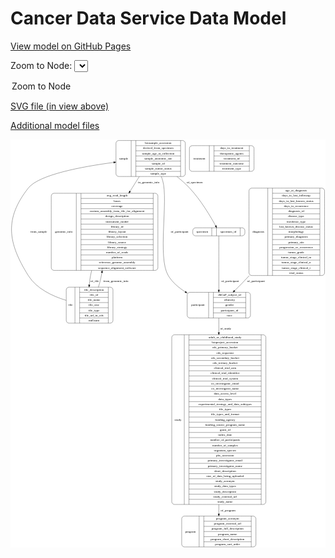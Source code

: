 <link rel='stylesheet' href="assets/style.css">
<link rel='stylesheet' href="https://unpkg.com/leaflet@1.5.1/dist/leaflet.css" integrity="sha512-xwE/Az9zrjBIphAcBb3F6JVqxf46+CDLwfLMHloNu6KEQCAWi6HcDUbeOfBIptF7tcCzusKFjFw2yuvEpDL9wQ==" crossorigin="">
<script type="text/javascript" src="https://code.jquery.com/jquery-3.2.1.min.js"></script>
<script type="text/javascript"  src="https://unpkg.com/leaflet@1.5.1/dist/leaflet.js"></script>
<script type="text/javascript" src="assets/actions.js"></script>

Cancer Data Service Data Model
==============================

[View model on GitHub Pages](https://cbiit.github.io/cds-model)



Zoom to Node: <select id="node_select">
  <option value="">Zoom to Node</option>
</select>
<div id="model"></div>

<p>
<a href="./model-desc/cds-model.svg">SVG file (in view above)</a>
<p>
<a href="./model-desc">Additional model files</a>
<div id='graph' style='display:off;'>
<svg width="1409pt" height="1827pt"
 viewBox="0.00 0.00 1408.64 1827.00" xmlns="http://www.w3.org/2000/svg" xmlns:xlink="http://www.w3.org/1999/xlink">
<g id="graph0" class="graph" transform="scale(1 1) rotate(0) translate(4 1823)">
<title>Perl</title>
<polygon fill="#ffffff" stroke="transparent" points="-4,4 -4,-1823 1404.6447,-1823 1404.6447,4 -4,4"/>
<!-- sample -->
<g id="node1" class="node">
<title>sample</title>
<path fill="none" stroke="#000000" d="M479.6447,-1657.5C479.6447,-1657.5 765.6447,-1657.5 765.6447,-1657.5 771.6447,-1657.5 777.6447,-1663.5 777.6447,-1669.5 777.6447,-1669.5 777.6447,-1806.5 777.6447,-1806.5 777.6447,-1812.5 771.6447,-1818.5 765.6447,-1818.5 765.6447,-1818.5 479.6447,-1818.5 479.6447,-1818.5 473.6447,-1818.5 467.6447,-1812.5 467.6447,-1806.5 467.6447,-1806.5 467.6447,-1669.5 467.6447,-1669.5 467.6447,-1663.5 473.6447,-1657.5 479.6447,-1657.5"/>
<text text-anchor="middle" x="501.6447" y="-1734.3" font-family="Times,serif" font-size="14.00" fill="#000000">sample</text>
<polyline fill="none" stroke="#000000" points="535.6447,-1657.5 535.6447,-1818.5 "/>
<text text-anchor="middle" x="546.1447" y="-1734.3" font-family="Times,serif" font-size="14.00" fill="#000000"> </text>
<polyline fill="none" stroke="#000000" points="556.6447,-1657.5 556.6447,-1818.5 "/>
<text text-anchor="middle" x="656.6447" y="-1803.3" font-family="Times,serif" font-size="14.00" fill="#000000">biosample_accession</text>
<polyline fill="none" stroke="#000000" points="556.6447,-1795.5 756.6447,-1795.5 "/>
<text text-anchor="middle" x="656.6447" y="-1780.3" font-family="Times,serif" font-size="14.00" fill="#000000">derived_from_specimen</text>
<polyline fill="none" stroke="#000000" points="556.6447,-1772.5 756.6447,-1772.5 "/>
<text text-anchor="middle" x="656.6447" y="-1757.3" font-family="Times,serif" font-size="14.00" fill="#000000">sample_age_at_collection</text>
<polyline fill="none" stroke="#000000" points="556.6447,-1749.5 756.6447,-1749.5 "/>
<text text-anchor="middle" x="656.6447" y="-1734.3" font-family="Times,serif" font-size="14.00" fill="#000000">sample_anatomic_site</text>
<polyline fill="none" stroke="#000000" points="556.6447,-1726.5 756.6447,-1726.5 "/>
<text text-anchor="middle" x="656.6447" y="-1711.3" font-family="Times,serif" font-size="14.00" fill="#000000">sample_id</text>
<polyline fill="none" stroke="#000000" points="556.6447,-1703.5 756.6447,-1703.5 "/>
<text text-anchor="middle" x="656.6447" y="-1688.3" font-family="Times,serif" font-size="14.00" fill="#000000">sample_tumor_status</text>
<polyline fill="none" stroke="#000000" points="556.6447,-1680.5 756.6447,-1680.5 "/>
<text text-anchor="middle" x="656.6447" y="-1665.3" font-family="Times,serif" font-size="14.00" fill="#000000">sample_type</text>
<polyline fill="none" stroke="#000000" points="756.6447,-1657.5 756.6447,-1818.5 "/>
<text text-anchor="middle" x="767.1447" y="-1734.3" font-family="Times,serif" font-size="14.00" fill="#000000"> </text>
</g>
<!-- participant -->
<g id="node2" class="node">
<title>participant</title>
<path fill="none" stroke="#000000" d="M798.1447,-1024.5C798.1447,-1024.5 1057.1447,-1024.5 1057.1447,-1024.5 1063.1447,-1024.5 1069.1447,-1030.5 1069.1447,-1036.5 1069.1447,-1036.5 1069.1447,-1127.5 1069.1447,-1127.5 1069.1447,-1133.5 1063.1447,-1139.5 1057.1447,-1139.5 1057.1447,-1139.5 798.1447,-1139.5 798.1447,-1139.5 792.1447,-1139.5 786.1447,-1133.5 786.1447,-1127.5 786.1447,-1127.5 786.1447,-1036.5 786.1447,-1036.5 786.1447,-1030.5 792.1447,-1024.5 798.1447,-1024.5"/>
<text text-anchor="middle" x="834.1447" y="-1078.3" font-family="Times,serif" font-size="14.00" fill="#000000">participant</text>
<polyline fill="none" stroke="#000000" points="882.1447,-1024.5 882.1447,-1139.5 "/>
<text text-anchor="middle" x="892.6447" y="-1078.3" font-family="Times,serif" font-size="14.00" fill="#000000"> </text>
<polyline fill="none" stroke="#000000" points="903.1447,-1024.5 903.1447,-1139.5 "/>
<text text-anchor="middle" x="975.6447" y="-1124.3" font-family="Times,serif" font-size="14.00" fill="#000000">dbGaP_subject_id</text>
<polyline fill="none" stroke="#000000" points="903.1447,-1116.5 1048.1447,-1116.5 "/>
<text text-anchor="middle" x="975.6447" y="-1101.3" font-family="Times,serif" font-size="14.00" fill="#000000">ethnicity</text>
<polyline fill="none" stroke="#000000" points="903.1447,-1093.5 1048.1447,-1093.5 "/>
<text text-anchor="middle" x="975.6447" y="-1078.3" font-family="Times,serif" font-size="14.00" fill="#000000">gender</text>
<polyline fill="none" stroke="#000000" points="903.1447,-1070.5 1048.1447,-1070.5 "/>
<text text-anchor="middle" x="975.6447" y="-1055.3" font-family="Times,serif" font-size="14.00" fill="#000000">participant_id</text>
<polyline fill="none" stroke="#000000" points="903.1447,-1047.5 1048.1447,-1047.5 "/>
<text text-anchor="middle" x="975.6447" y="-1032.3" font-family="Times,serif" font-size="14.00" fill="#000000">race</text>
<polyline fill="none" stroke="#000000" points="1048.1447,-1024.5 1048.1447,-1139.5 "/>
<text text-anchor="middle" x="1058.6447" y="-1078.3" font-family="Times,serif" font-size="14.00" fill="#000000"> </text>
</g>
<!-- sample&#45;&gt;participant -->
<g id="edge3" class="edge">
<title>sample&#45;&gt;participant</title>
<path fill="none" stroke="#000000" d="M670.2472,-1657.3684C672.7142,-1651.276 674.8921,-1645.1167 676.6447,-1639 702.7038,-1548.052 652.1571,-1294.6324 701.6447,-1214 719.8702,-1184.3044 747.4542,-1160.5554 777.1552,-1141.8548"/>
<polygon fill="#000000" stroke="#000000" points="779.2862,-1144.655 786.0057,-1136.4636 775.6446,-1138.6768 779.2862,-1144.655"/>
<text text-anchor="middle" x="752.1447" y="-1406.3" font-family="Times,serif" font-size="14.00" fill="#000000">of_participant</text>
</g>
<!-- genomic_info -->
<g id="node7" class="node">
<title>genomic_info</title>
<path fill="none" stroke="#000000" d="M190.1447,-1237.5C190.1447,-1237.5 643.1447,-1237.5 643.1447,-1237.5 649.1447,-1237.5 655.1447,-1243.5 655.1447,-1249.5 655.1447,-1249.5 655.1447,-1570.5 655.1447,-1570.5 655.1447,-1576.5 649.1447,-1582.5 643.1447,-1582.5 643.1447,-1582.5 190.1447,-1582.5 190.1447,-1582.5 184.1447,-1582.5 178.1447,-1576.5 178.1447,-1570.5 178.1447,-1570.5 178.1447,-1249.5 178.1447,-1249.5 178.1447,-1243.5 184.1447,-1237.5 190.1447,-1237.5"/>
<text text-anchor="middle" x="234.1447" y="-1406.3" font-family="Times,serif" font-size="14.00" fill="#000000">genomic_info</text>
<polyline fill="none" stroke="#000000" points="290.1447,-1237.5 290.1447,-1582.5 "/>
<text text-anchor="middle" x="300.6447" y="-1406.3" font-family="Times,serif" font-size="14.00" fill="#000000"> </text>
<polyline fill="none" stroke="#000000" points="311.1447,-1237.5 311.1447,-1582.5 "/>
<text text-anchor="middle" x="472.6447" y="-1567.3" font-family="Times,serif" font-size="14.00" fill="#000000">avg_read_length</text>
<polyline fill="none" stroke="#000000" points="311.1447,-1559.5 634.1447,-1559.5 "/>
<text text-anchor="middle" x="472.6447" y="-1544.3" font-family="Times,serif" font-size="14.00" fill="#000000">bases</text>
<polyline fill="none" stroke="#000000" points="311.1447,-1536.5 634.1447,-1536.5 "/>
<text text-anchor="middle" x="472.6447" y="-1521.3" font-family="Times,serif" font-size="14.00" fill="#000000">coverage</text>
<polyline fill="none" stroke="#000000" points="311.1447,-1513.5 634.1447,-1513.5 "/>
<text text-anchor="middle" x="472.6447" y="-1498.3" font-family="Times,serif" font-size="14.00" fill="#000000">custom_assembly_fasta_file_for_alignment</text>
<polyline fill="none" stroke="#000000" points="311.1447,-1490.5 634.1447,-1490.5 "/>
<text text-anchor="middle" x="472.6447" y="-1475.3" font-family="Times,serif" font-size="14.00" fill="#000000">design_description</text>
<polyline fill="none" stroke="#000000" points="311.1447,-1467.5 634.1447,-1467.5 "/>
<text text-anchor="middle" x="472.6447" y="-1452.3" font-family="Times,serif" font-size="14.00" fill="#000000">instrument_model</text>
<polyline fill="none" stroke="#000000" points="311.1447,-1444.5 634.1447,-1444.5 "/>
<text text-anchor="middle" x="472.6447" y="-1429.3" font-family="Times,serif" font-size="14.00" fill="#000000">library_id</text>
<polyline fill="none" stroke="#000000" points="311.1447,-1421.5 634.1447,-1421.5 "/>
<text text-anchor="middle" x="472.6447" y="-1406.3" font-family="Times,serif" font-size="14.00" fill="#000000">library_layout</text>
<polyline fill="none" stroke="#000000" points="311.1447,-1398.5 634.1447,-1398.5 "/>
<text text-anchor="middle" x="472.6447" y="-1383.3" font-family="Times,serif" font-size="14.00" fill="#000000">library_selection</text>
<polyline fill="none" stroke="#000000" points="311.1447,-1375.5 634.1447,-1375.5 "/>
<text text-anchor="middle" x="472.6447" y="-1360.3" font-family="Times,serif" font-size="14.00" fill="#000000">library_source</text>
<polyline fill="none" stroke="#000000" points="311.1447,-1352.5 634.1447,-1352.5 "/>
<text text-anchor="middle" x="472.6447" y="-1337.3" font-family="Times,serif" font-size="14.00" fill="#000000">library_strategy</text>
<polyline fill="none" stroke="#000000" points="311.1447,-1329.5 634.1447,-1329.5 "/>
<text text-anchor="middle" x="472.6447" y="-1314.3" font-family="Times,serif" font-size="14.00" fill="#000000">number_of_reads</text>
<polyline fill="none" stroke="#000000" points="311.1447,-1306.5 634.1447,-1306.5 "/>
<text text-anchor="middle" x="472.6447" y="-1291.3" font-family="Times,serif" font-size="14.00" fill="#000000">platform</text>
<polyline fill="none" stroke="#000000" points="311.1447,-1283.5 634.1447,-1283.5 "/>
<text text-anchor="middle" x="472.6447" y="-1268.3" font-family="Times,serif" font-size="14.00" fill="#000000">reference_genome_assembly</text>
<polyline fill="none" stroke="#000000" points="311.1447,-1260.5 634.1447,-1260.5 "/>
<text text-anchor="middle" x="472.6447" y="-1245.3" font-family="Times,serif" font-size="14.00" fill="#000000">sequence_alignment_software</text>
<polyline fill="none" stroke="#000000" points="634.1447,-1237.5 634.1447,-1582.5 "/>
<text text-anchor="middle" x="644.6447" y="-1406.3" font-family="Times,serif" font-size="14.00" fill="#000000"> </text>
</g>
<!-- sample&#45;&gt;genomic_info -->
<g id="edge10" class="edge">
<title>sample&#45;&gt;genomic_info</title>
<path fill="none" stroke="#000000" d="M571.9876,-1657.3421C559.2025,-1636.9852 544.952,-1614.2951 530.4121,-1591.1442"/>
<polygon fill="#000000" stroke="#000000" points="533.3269,-1589.2044 525.0444,-1582.5975 527.3991,-1592.9274 533.3269,-1589.2044"/>
<text text-anchor="middle" x="614.1447" y="-1627.8" font-family="Times,serif" font-size="14.00" fill="#000000">in_genomic_info</text>
</g>
<!-- specimen -->
<g id="node9" class="node">
<title>specimen</title>
<path fill="none" stroke="#000000" d="M823.1447,-1392C823.1447,-1392 1032.1447,-1392 1032.1447,-1392 1038.1447,-1392 1044.1447,-1398 1044.1447,-1404 1044.1447,-1404 1044.1447,-1416 1044.1447,-1416 1044.1447,-1422 1038.1447,-1428 1032.1447,-1428 1032.1447,-1428 823.1447,-1428 823.1447,-1428 817.1447,-1428 811.1447,-1422 811.1447,-1416 811.1447,-1416 811.1447,-1404 811.1447,-1404 811.1447,-1398 817.1447,-1392 823.1447,-1392"/>
<text text-anchor="middle" x="853.6447" y="-1406.3" font-family="Times,serif" font-size="14.00" fill="#000000">specimen</text>
<polyline fill="none" stroke="#000000" points="896.1447,-1392 896.1447,-1428 "/>
<text text-anchor="middle" x="906.6447" y="-1406.3" font-family="Times,serif" font-size="14.00" fill="#000000"> </text>
<polyline fill="none" stroke="#000000" points="917.1447,-1392 917.1447,-1428 "/>
<text text-anchor="middle" x="970.1447" y="-1406.3" font-family="Times,serif" font-size="14.00" fill="#000000">specimen_id</text>
<polyline fill="none" stroke="#000000" points="1023.1447,-1392 1023.1447,-1428 "/>
<text text-anchor="middle" x="1033.6447" y="-1406.3" font-family="Times,serif" font-size="14.00" fill="#000000"> </text>
</g>
<!-- sample&#45;&gt;specimen -->
<g id="edge6" class="edge">
<title>sample&#45;&gt;specimen</title>
<path fill="none" stroke="#000000" d="M740.4686,-1657.1687C760.2114,-1641.2809 779.7462,-1623.9409 796.6447,-1606 847.305,-1552.215 891.66,-1476.8187 913.4099,-1437.0376"/>
<polygon fill="#000000" stroke="#000000" points="916.5184,-1438.6472 918.1966,-1428.1862 910.361,-1435.3174 916.5184,-1438.6472"/>
<text text-anchor="middle" x="819.6447" y="-1627.8" font-family="Times,serif" font-size="14.00" fill="#000000">of_specimen</text>
</g>
<!-- study -->
<g id="node8" class="node">
<title>study</title>
<path fill="none" stroke="#000000" d="M729.1447,-190.5C729.1447,-190.5 1126.1447,-190.5 1126.1447,-190.5 1132.1447,-190.5 1138.1447,-196.5 1138.1447,-202.5 1138.1447,-202.5 1138.1447,-937.5 1138.1447,-937.5 1138.1447,-943.5 1132.1447,-949.5 1126.1447,-949.5 1126.1447,-949.5 729.1447,-949.5 729.1447,-949.5 723.1447,-949.5 717.1447,-943.5 717.1447,-937.5 717.1447,-937.5 717.1447,-202.5 717.1447,-202.5 717.1447,-196.5 723.1447,-190.5 729.1447,-190.5"/>
<text text-anchor="middle" x="745.1447" y="-566.3" font-family="Times,serif" font-size="14.00" fill="#000000">study</text>
<polyline fill="none" stroke="#000000" points="773.1447,-190.5 773.1447,-949.5 "/>
<text text-anchor="middle" x="783.6447" y="-566.3" font-family="Times,serif" font-size="14.00" fill="#000000"> </text>
<polyline fill="none" stroke="#000000" points="794.1447,-190.5 794.1447,-949.5 "/>
<text text-anchor="middle" x="955.6447" y="-934.3" font-family="Times,serif" font-size="14.00" fill="#000000">adult_or_childhood_study</text>
<polyline fill="none" stroke="#000000" points="794.1447,-926.5 1117.1447,-926.5 "/>
<text text-anchor="middle" x="955.6447" y="-911.3" font-family="Times,serif" font-size="14.00" fill="#000000">bioproject_accession</text>
<polyline fill="none" stroke="#000000" points="794.1447,-903.5 1117.1447,-903.5 "/>
<text text-anchor="middle" x="955.6447" y="-888.3" font-family="Times,serif" font-size="14.00" fill="#000000">cds_primary_bucket</text>
<polyline fill="none" stroke="#000000" points="794.1447,-880.5 1117.1447,-880.5 "/>
<text text-anchor="middle" x="955.6447" y="-865.3" font-family="Times,serif" font-size="14.00" fill="#000000">cds_requestor</text>
<polyline fill="none" stroke="#000000" points="794.1447,-857.5 1117.1447,-857.5 "/>
<text text-anchor="middle" x="955.6447" y="-842.3" font-family="Times,serif" font-size="14.00" fill="#000000">cds_secondary_bucket</text>
<polyline fill="none" stroke="#000000" points="794.1447,-834.5 1117.1447,-834.5 "/>
<text text-anchor="middle" x="955.6447" y="-819.3" font-family="Times,serif" font-size="14.00" fill="#000000">cds_tertiary_bucket</text>
<polyline fill="none" stroke="#000000" points="794.1447,-811.5 1117.1447,-811.5 "/>
<text text-anchor="middle" x="955.6447" y="-796.3" font-family="Times,serif" font-size="14.00" fill="#000000">clinical_trial_arm</text>
<polyline fill="none" stroke="#000000" points="794.1447,-788.5 1117.1447,-788.5 "/>
<text text-anchor="middle" x="955.6447" y="-773.3" font-family="Times,serif" font-size="14.00" fill="#000000">clinical_trial_identifier</text>
<polyline fill="none" stroke="#000000" points="794.1447,-765.5 1117.1447,-765.5 "/>
<text text-anchor="middle" x="955.6447" y="-750.3" font-family="Times,serif" font-size="14.00" fill="#000000">clinical_trial_system</text>
<polyline fill="none" stroke="#000000" points="794.1447,-742.5 1117.1447,-742.5 "/>
<text text-anchor="middle" x="955.6447" y="-727.3" font-family="Times,serif" font-size="14.00" fill="#000000">co_investigator_email</text>
<polyline fill="none" stroke="#000000" points="794.1447,-719.5 1117.1447,-719.5 "/>
<text text-anchor="middle" x="955.6447" y="-704.3" font-family="Times,serif" font-size="14.00" fill="#000000">co_investigator_name</text>
<polyline fill="none" stroke="#000000" points="794.1447,-696.5 1117.1447,-696.5 "/>
<text text-anchor="middle" x="955.6447" y="-681.3" font-family="Times,serif" font-size="14.00" fill="#000000">data_access_level</text>
<polyline fill="none" stroke="#000000" points="794.1447,-673.5 1117.1447,-673.5 "/>
<text text-anchor="middle" x="955.6447" y="-658.3" font-family="Times,serif" font-size="14.00" fill="#000000">data_types</text>
<polyline fill="none" stroke="#000000" points="794.1447,-650.5 1117.1447,-650.5 "/>
<text text-anchor="middle" x="955.6447" y="-635.3" font-family="Times,serif" font-size="14.00" fill="#000000">experimental_strategy_and_data_subtypes</text>
<polyline fill="none" stroke="#000000" points="794.1447,-627.5 1117.1447,-627.5 "/>
<text text-anchor="middle" x="955.6447" y="-612.3" font-family="Times,serif" font-size="14.00" fill="#000000">file_types</text>
<polyline fill="none" stroke="#000000" points="794.1447,-604.5 1117.1447,-604.5 "/>
<text text-anchor="middle" x="955.6447" y="-589.3" font-family="Times,serif" font-size="14.00" fill="#000000">file_types_and_format</text>
<polyline fill="none" stroke="#000000" points="794.1447,-581.5 1117.1447,-581.5 "/>
<text text-anchor="middle" x="955.6447" y="-566.3" font-family="Times,serif" font-size="14.00" fill="#000000">funding_agency</text>
<polyline fill="none" stroke="#000000" points="794.1447,-558.5 1117.1447,-558.5 "/>
<text text-anchor="middle" x="955.6447" y="-543.3" font-family="Times,serif" font-size="14.00" fill="#000000">funding_source_program_name</text>
<polyline fill="none" stroke="#000000" points="794.1447,-535.5 1117.1447,-535.5 "/>
<text text-anchor="middle" x="955.6447" y="-520.3" font-family="Times,serif" font-size="14.00" fill="#000000">grant_id</text>
<polyline fill="none" stroke="#000000" points="794.1447,-512.5 1117.1447,-512.5 "/>
<text text-anchor="middle" x="955.6447" y="-497.3" font-family="Times,serif" font-size="14.00" fill="#000000">index_date</text>
<polyline fill="none" stroke="#000000" points="794.1447,-489.5 1117.1447,-489.5 "/>
<text text-anchor="middle" x="955.6447" y="-474.3" font-family="Times,serif" font-size="14.00" fill="#000000">number_of_participants</text>
<polyline fill="none" stroke="#000000" points="794.1447,-466.5 1117.1447,-466.5 "/>
<text text-anchor="middle" x="955.6447" y="-451.3" font-family="Times,serif" font-size="14.00" fill="#000000">number_of_samples</text>
<polyline fill="none" stroke="#000000" points="794.1447,-443.5 1117.1447,-443.5 "/>
<text text-anchor="middle" x="955.6447" y="-428.3" font-family="Times,serif" font-size="14.00" fill="#000000">organism_species</text>
<polyline fill="none" stroke="#000000" points="794.1447,-420.5 1117.1447,-420.5 "/>
<text text-anchor="middle" x="955.6447" y="-405.3" font-family="Times,serif" font-size="14.00" fill="#000000">phs_accession</text>
<polyline fill="none" stroke="#000000" points="794.1447,-397.5 1117.1447,-397.5 "/>
<text text-anchor="middle" x="955.6447" y="-382.3" font-family="Times,serif" font-size="14.00" fill="#000000">primary_investigator_email</text>
<polyline fill="none" stroke="#000000" points="794.1447,-374.5 1117.1447,-374.5 "/>
<text text-anchor="middle" x="955.6447" y="-359.3" font-family="Times,serif" font-size="14.00" fill="#000000">primary_investigator_name</text>
<polyline fill="none" stroke="#000000" points="794.1447,-351.5 1117.1447,-351.5 "/>
<text text-anchor="middle" x="955.6447" y="-336.3" font-family="Times,serif" font-size="14.00" fill="#000000">short_description</text>
<polyline fill="none" stroke="#000000" points="794.1447,-328.5 1117.1447,-328.5 "/>
<text text-anchor="middle" x="955.6447" y="-313.3" font-family="Times,serif" font-size="14.00" fill="#000000">size_of_data_being_uploaded</text>
<polyline fill="none" stroke="#000000" points="794.1447,-305.5 1117.1447,-305.5 "/>
<text text-anchor="middle" x="955.6447" y="-290.3" font-family="Times,serif" font-size="14.00" fill="#000000">study_acronym</text>
<polyline fill="none" stroke="#000000" points="794.1447,-282.5 1117.1447,-282.5 "/>
<text text-anchor="middle" x="955.6447" y="-267.3" font-family="Times,serif" font-size="14.00" fill="#000000">study_data_types</text>
<polyline fill="none" stroke="#000000" points="794.1447,-259.5 1117.1447,-259.5 "/>
<text text-anchor="middle" x="955.6447" y="-244.3" font-family="Times,serif" font-size="14.00" fill="#000000">study_description</text>
<polyline fill="none" stroke="#000000" points="794.1447,-236.5 1117.1447,-236.5 "/>
<text text-anchor="middle" x="955.6447" y="-221.3" font-family="Times,serif" font-size="14.00" fill="#000000">study_external_url</text>
<polyline fill="none" stroke="#000000" points="794.1447,-213.5 1117.1447,-213.5 "/>
<text text-anchor="middle" x="955.6447" y="-198.3" font-family="Times,serif" font-size="14.00" fill="#000000">study_name</text>
<polyline fill="none" stroke="#000000" points="1117.1447,-190.5 1117.1447,-949.5 "/>
<text text-anchor="middle" x="1127.6447" y="-566.3" font-family="Times,serif" font-size="14.00" fill="#000000"> </text>
</g>
<!-- participant&#45;&gt;study -->
<g id="edge9" class="edge">
<title>participant&#45;&gt;study</title>
<path fill="none" stroke="#000000" d="M927.6447,-1024.2624C927.6447,-1005.8164 927.6447,-983.8319 927.6447,-959.6339"/>
<polygon fill="#000000" stroke="#000000" points="931.1448,-959.5094 927.6447,-949.5094 924.1448,-959.5094 931.1448,-959.5094"/>
<text text-anchor="middle" x="958.1447" y="-971.8" font-family="Times,serif" font-size="14.00" fill="#000000">of_study</text>
</g>
<!-- program -->
<g id="node3" class="node">
<title>program</title>
<path fill="none" stroke="#000000" d="M773.6447,-.5C773.6447,-.5 1081.6447,-.5 1081.6447,-.5 1087.6447,-.5 1093.6447,-6.5 1093.6447,-12.5 1093.6447,-12.5 1093.6447,-126.5 1093.6447,-126.5 1093.6447,-132.5 1087.6447,-138.5 1081.6447,-138.5 1081.6447,-138.5 773.6447,-138.5 773.6447,-138.5 767.6447,-138.5 761.6447,-132.5 761.6447,-126.5 761.6447,-126.5 761.6447,-12.5 761.6447,-12.5 761.6447,-6.5 767.6447,-.5 773.6447,-.5"/>
<text text-anchor="middle" x="800.6447" y="-65.8" font-family="Times,serif" font-size="14.00" fill="#000000">program</text>
<polyline fill="none" stroke="#000000" points="839.6447,-.5 839.6447,-138.5 "/>
<text text-anchor="middle" x="850.1447" y="-65.8" font-family="Times,serif" font-size="14.00" fill="#000000"> </text>
<polyline fill="none" stroke="#000000" points="860.6447,-.5 860.6447,-138.5 "/>
<text text-anchor="middle" x="966.6447" y="-123.3" font-family="Times,serif" font-size="14.00" fill="#000000">program_acronym</text>
<polyline fill="none" stroke="#000000" points="860.6447,-115.5 1072.6447,-115.5 "/>
<text text-anchor="middle" x="966.6447" y="-100.3" font-family="Times,serif" font-size="14.00" fill="#000000">program_external_url</text>
<polyline fill="none" stroke="#000000" points="860.6447,-92.5 1072.6447,-92.5 "/>
<text text-anchor="middle" x="966.6447" y="-77.3" font-family="Times,serif" font-size="14.00" fill="#000000">program_full_description</text>
<polyline fill="none" stroke="#000000" points="860.6447,-69.5 1072.6447,-69.5 "/>
<text text-anchor="middle" x="966.6447" y="-54.3" font-family="Times,serif" font-size="14.00" fill="#000000">program_name</text>
<polyline fill="none" stroke="#000000" points="860.6447,-46.5 1072.6447,-46.5 "/>
<text text-anchor="middle" x="966.6447" y="-31.3" font-family="Times,serif" font-size="14.00" fill="#000000">program_short_description</text>
<polyline fill="none" stroke="#000000" points="860.6447,-23.5 1072.6447,-23.5 "/>
<text text-anchor="middle" x="966.6447" y="-8.3" font-family="Times,serif" font-size="14.00" fill="#000000">program_sort_order</text>
<polyline fill="none" stroke="#000000" points="1072.6447,-.5 1072.6447,-138.5 "/>
<text text-anchor="middle" x="1083.1447" y="-65.8" font-family="Times,serif" font-size="14.00" fill="#000000"> </text>
</g>
<!-- file -->
<g id="node4" class="node">
<title>file</title>
<path fill="none" stroke="#000000" d="M257.1447,-1001.5C257.1447,-1001.5 442.1447,-1001.5 442.1447,-1001.5 448.1447,-1001.5 454.1447,-1007.5 454.1447,-1013.5 454.1447,-1013.5 454.1447,-1150.5 454.1447,-1150.5 454.1447,-1156.5 448.1447,-1162.5 442.1447,-1162.5 442.1447,-1162.5 257.1447,-1162.5 257.1447,-1162.5 251.1447,-1162.5 245.1447,-1156.5 245.1447,-1150.5 245.1447,-1150.5 245.1447,-1013.5 245.1447,-1013.5 245.1447,-1007.5 251.1447,-1001.5 257.1447,-1001.5"/>
<text text-anchor="middle" x="264.6447" y="-1078.3" font-family="Times,serif" font-size="14.00" fill="#000000">file</text>
<polyline fill="none" stroke="#000000" points="284.1447,-1001.5 284.1447,-1162.5 "/>
<text text-anchor="middle" x="294.6447" y="-1078.3" font-family="Times,serif" font-size="14.00" fill="#000000"> </text>
<polyline fill="none" stroke="#000000" points="305.1447,-1001.5 305.1447,-1162.5 "/>
<text text-anchor="middle" x="369.1447" y="-1147.3" font-family="Times,serif" font-size="14.00" fill="#000000">file_description</text>
<polyline fill="none" stroke="#000000" points="305.1447,-1139.5 433.1447,-1139.5 "/>
<text text-anchor="middle" x="369.1447" y="-1124.3" font-family="Times,serif" font-size="14.00" fill="#000000">file_id</text>
<polyline fill="none" stroke="#000000" points="305.1447,-1116.5 433.1447,-1116.5 "/>
<text text-anchor="middle" x="369.1447" y="-1101.3" font-family="Times,serif" font-size="14.00" fill="#000000">file_name</text>
<polyline fill="none" stroke="#000000" points="305.1447,-1093.5 433.1447,-1093.5 "/>
<text text-anchor="middle" x="369.1447" y="-1078.3" font-family="Times,serif" font-size="14.00" fill="#000000">file_size</text>
<polyline fill="none" stroke="#000000" points="305.1447,-1070.5 433.1447,-1070.5 "/>
<text text-anchor="middle" x="369.1447" y="-1055.3" font-family="Times,serif" font-size="14.00" fill="#000000">file_type</text>
<polyline fill="none" stroke="#000000" points="305.1447,-1047.5 433.1447,-1047.5 "/>
<text text-anchor="middle" x="369.1447" y="-1032.3" font-family="Times,serif" font-size="14.00" fill="#000000">file_url_in_cds</text>
<polyline fill="none" stroke="#000000" points="305.1447,-1024.5 433.1447,-1024.5 "/>
<text text-anchor="middle" x="369.1447" y="-1009.3" font-family="Times,serif" font-size="14.00" fill="#000000">md5sum</text>
<polyline fill="none" stroke="#000000" points="433.1447,-1001.5 433.1447,-1162.5 "/>
<text text-anchor="middle" x="443.6447" y="-1078.3" font-family="Times,serif" font-size="14.00" fill="#000000"> </text>
</g>
<!-- file&#45;&gt;sample -->
<g id="edge7" class="edge">
<title>file&#45;&gt;sample</title>
<path fill="none" stroke="#000000" d="M244.8165,-1103.4716C184.1403,-1121.8577 112.652,-1155.0939 75.6447,-1214 -17.0365,-1361.5248 -32.1351,-1469.1173 75.6447,-1606 122.6015,-1665.6361 314.1022,-1701.5098 457.3645,-1720.4955"/>
<polygon fill="#000000" stroke="#000000" points="457.2239,-1724.0068 467.5934,-1721.8333 458.1318,-1717.0659 457.2239,-1724.0068"/>
<text text-anchor="middle" x="122.1447" y="-1406.3" font-family="Times,serif" font-size="14.00" fill="#000000">from_sample</text>
</g>
<!-- file&#45;&gt;genomic_info -->
<g id="edge5" class="edge">
<title>file&#45;&gt;genomic_info</title>
<path fill="none" stroke="#000000" d="M388.8332,-1162.5108C391.035,-1168.6835 393.0114,-1174.8898 394.6447,-1181 398.6002,-1195.7973 401.8643,-1211.3002 404.5553,-1226.9653"/>
<polygon fill="#000000" stroke="#000000" points="401.1737,-1227.9735 406.2425,-1237.2771 408.0818,-1226.8431 401.1737,-1227.9735"/>
<text text-anchor="middle" x="467.1447" y="-1184.8" font-family="Times,serif" font-size="14.00" fill="#000000">from_genomic_info</text>
</g>
<!-- diagnosis -->
<g id="node5" class="node">
<title>diagnosis</title>
<path fill="none" stroke="#000000" d="M1074.6447,-1214.5C1074.6447,-1214.5 1388.6447,-1214.5 1388.6447,-1214.5 1394.6447,-1214.5 1400.6447,-1220.5 1400.6447,-1226.5 1400.6447,-1226.5 1400.6447,-1593.5 1400.6447,-1593.5 1400.6447,-1599.5 1394.6447,-1605.5 1388.6447,-1605.5 1388.6447,-1605.5 1074.6447,-1605.5 1074.6447,-1605.5 1068.6447,-1605.5 1062.6447,-1599.5 1062.6447,-1593.5 1062.6447,-1593.5 1062.6447,-1226.5 1062.6447,-1226.5 1062.6447,-1220.5 1068.6447,-1214.5 1074.6447,-1214.5"/>
<text text-anchor="middle" x="1104.6447" y="-1406.3" font-family="Times,serif" font-size="14.00" fill="#000000">diagnosis</text>
<polyline fill="none" stroke="#000000" points="1146.6447,-1214.5 1146.6447,-1605.5 "/>
<text text-anchor="middle" x="1157.1447" y="-1406.3" font-family="Times,serif" font-size="14.00" fill="#000000"> </text>
<polyline fill="none" stroke="#000000" points="1167.6447,-1214.5 1167.6447,-1605.5 "/>
<text text-anchor="middle" x="1273.6447" y="-1590.3" font-family="Times,serif" font-size="14.00" fill="#000000">age_at_diagnosis</text>
<polyline fill="none" stroke="#000000" points="1167.6447,-1582.5 1379.6447,-1582.5 "/>
<text text-anchor="middle" x="1273.6447" y="-1567.3" font-family="Times,serif" font-size="14.00" fill="#000000">days_to_last_followup</text>
<polyline fill="none" stroke="#000000" points="1167.6447,-1559.5 1379.6447,-1559.5 "/>
<text text-anchor="middle" x="1273.6447" y="-1544.3" font-family="Times,serif" font-size="14.00" fill="#000000">days_to_last_known_status</text>
<polyline fill="none" stroke="#000000" points="1167.6447,-1536.5 1379.6447,-1536.5 "/>
<text text-anchor="middle" x="1273.6447" y="-1521.3" font-family="Times,serif" font-size="14.00" fill="#000000">days_to_recurrence</text>
<polyline fill="none" stroke="#000000" points="1167.6447,-1513.5 1379.6447,-1513.5 "/>
<text text-anchor="middle" x="1273.6447" y="-1498.3" font-family="Times,serif" font-size="14.00" fill="#000000">diagnosis_id</text>
<polyline fill="none" stroke="#000000" points="1167.6447,-1490.5 1379.6447,-1490.5 "/>
<text text-anchor="middle" x="1273.6447" y="-1475.3" font-family="Times,serif" font-size="14.00" fill="#000000">disease_type</text>
<polyline fill="none" stroke="#000000" points="1167.6447,-1467.5 1379.6447,-1467.5 "/>
<text text-anchor="middle" x="1273.6447" y="-1452.3" font-family="Times,serif" font-size="14.00" fill="#000000">incidence_type</text>
<polyline fill="none" stroke="#000000" points="1167.6447,-1444.5 1379.6447,-1444.5 "/>
<text text-anchor="middle" x="1273.6447" y="-1429.3" font-family="Times,serif" font-size="14.00" fill="#000000">last_known_disease_status</text>
<polyline fill="none" stroke="#000000" points="1167.6447,-1421.5 1379.6447,-1421.5 "/>
<text text-anchor="middle" x="1273.6447" y="-1406.3" font-family="Times,serif" font-size="14.00" fill="#000000">morphology</text>
<polyline fill="none" stroke="#000000" points="1167.6447,-1398.5 1379.6447,-1398.5 "/>
<text text-anchor="middle" x="1273.6447" y="-1383.3" font-family="Times,serif" font-size="14.00" fill="#000000">primary_diagnosis</text>
<polyline fill="none" stroke="#000000" points="1167.6447,-1375.5 1379.6447,-1375.5 "/>
<text text-anchor="middle" x="1273.6447" y="-1360.3" font-family="Times,serif" font-size="14.00" fill="#000000">primary_site</text>
<polyline fill="none" stroke="#000000" points="1167.6447,-1352.5 1379.6447,-1352.5 "/>
<text text-anchor="middle" x="1273.6447" y="-1337.3" font-family="Times,serif" font-size="14.00" fill="#000000">progression_or_recurrence</text>
<polyline fill="none" stroke="#000000" points="1167.6447,-1329.5 1379.6447,-1329.5 "/>
<text text-anchor="middle" x="1273.6447" y="-1314.3" font-family="Times,serif" font-size="14.00" fill="#000000">tumor_grade</text>
<polyline fill="none" stroke="#000000" points="1167.6447,-1306.5 1379.6447,-1306.5 "/>
<text text-anchor="middle" x="1273.6447" y="-1291.3" font-family="Times,serif" font-size="14.00" fill="#000000">tumor_stage_clinical_m</text>
<polyline fill="none" stroke="#000000" points="1167.6447,-1283.5 1379.6447,-1283.5 "/>
<text text-anchor="middle" x="1273.6447" y="-1268.3" font-family="Times,serif" font-size="14.00" fill="#000000">tumor_stage_clinical_n</text>
<polyline fill="none" stroke="#000000" points="1167.6447,-1260.5 1379.6447,-1260.5 "/>
<text text-anchor="middle" x="1273.6447" y="-1245.3" font-family="Times,serif" font-size="14.00" fill="#000000">tumor_stage_clinical_t</text>
<polyline fill="none" stroke="#000000" points="1167.6447,-1237.5 1379.6447,-1237.5 "/>
<text text-anchor="middle" x="1273.6447" y="-1222.3" font-family="Times,serif" font-size="14.00" fill="#000000">vital_status</text>
<polyline fill="none" stroke="#000000" points="1379.6447,-1214.5 1379.6447,-1605.5 "/>
<text text-anchor="middle" x="1390.1447" y="-1406.3" font-family="Times,serif" font-size="14.00" fill="#000000"> </text>
</g>
<!-- diagnosis&#45;&gt;participant -->
<g id="edge2" class="edge">
<title>diagnosis&#45;&gt;participant</title>
<path fill="none" stroke="#000000" d="M1063.8502,-1214.2344C1053.4051,-1202.8853 1042.9505,-1191.7327 1032.6447,-1181 1021.7232,-1169.6261 1009.8254,-1157.861 998.0914,-1146.5845"/>
<polygon fill="#000000" stroke="#000000" points="1000.4651,-1144.0116 990.8167,-1139.6342 995.6294,-1149.0729 1000.4651,-1144.0116"/>
<text text-anchor="middle" x="1094.1447" y="-1184.8" font-family="Times,serif" font-size="14.00" fill="#000000">of_participant</text>
</g>
<!-- treatment -->
<g id="node6" class="node">
<title>treatment</title>
<path fill="none" stroke="#000000" d="M808.1447,-1680.5C808.1447,-1680.5 1073.1447,-1680.5 1073.1447,-1680.5 1079.1447,-1680.5 1085.1447,-1686.5 1085.1447,-1692.5 1085.1447,-1692.5 1085.1447,-1783.5 1085.1447,-1783.5 1085.1447,-1789.5 1079.1447,-1795.5 1073.1447,-1795.5 1073.1447,-1795.5 808.1447,-1795.5 808.1447,-1795.5 802.1447,-1795.5 796.1447,-1789.5 796.1447,-1783.5 796.1447,-1783.5 796.1447,-1692.5 796.1447,-1692.5 796.1447,-1686.5 802.1447,-1680.5 808.1447,-1680.5"/>
<text text-anchor="middle" x="840.6447" y="-1734.3" font-family="Times,serif" font-size="14.00" fill="#000000">treatment</text>
<polyline fill="none" stroke="#000000" points="885.1447,-1680.5 885.1447,-1795.5 "/>
<text text-anchor="middle" x="895.6447" y="-1734.3" font-family="Times,serif" font-size="14.00" fill="#000000"> </text>
<polyline fill="none" stroke="#000000" points="906.1447,-1680.5 906.1447,-1795.5 "/>
<text text-anchor="middle" x="985.1447" y="-1780.3" font-family="Times,serif" font-size="14.00" fill="#000000">days_to_treatment</text>
<polyline fill="none" stroke="#000000" points="906.1447,-1772.5 1064.1447,-1772.5 "/>
<text text-anchor="middle" x="985.1447" y="-1757.3" font-family="Times,serif" font-size="14.00" fill="#000000">therapeutic_agents</text>
<polyline fill="none" stroke="#000000" points="906.1447,-1749.5 1064.1447,-1749.5 "/>
<text text-anchor="middle" x="985.1447" y="-1734.3" font-family="Times,serif" font-size="14.00" fill="#000000">treatment_id</text>
<polyline fill="none" stroke="#000000" points="906.1447,-1726.5 1064.1447,-1726.5 "/>
<text text-anchor="middle" x="985.1447" y="-1711.3" font-family="Times,serif" font-size="14.00" fill="#000000">treatment_outcome</text>
<polyline fill="none" stroke="#000000" points="906.1447,-1703.5 1064.1447,-1703.5 "/>
<text text-anchor="middle" x="985.1447" y="-1688.3" font-family="Times,serif" font-size="14.00" fill="#000000">treatment_type</text>
<polyline fill="none" stroke="#000000" points="1064.1447,-1680.5 1064.1447,-1795.5 "/>
<text text-anchor="middle" x="1074.6447" y="-1734.3" font-family="Times,serif" font-size="14.00" fill="#000000"> </text>
</g>
<!-- genomic_info&#45;&gt;file -->
<g id="edge1" class="edge">
<title>genomic_info&#45;&gt;file</title>
<path fill="none" stroke="#000000" d="M358.7426,-1237.2653C355.5208,-1223.4137 352.7465,-1209.5429 350.6447,-1196 349.4709,-1188.4364 348.6289,-1180.5566 348.0453,-1172.6285"/>
<polygon fill="#000000" stroke="#000000" points="351.5351,-1172.3517 347.4387,-1162.5808 344.5478,-1172.7736 351.5351,-1172.3517"/>
<text text-anchor="middle" x="372.6447" y="-1184.8" font-family="Times,serif" font-size="14.00" fill="#000000">of_file</text>
</g>
<!-- study&#45;&gt;program -->
<g id="edge8" class="edge">
<title>study&#45;&gt;program</title>
<path fill="none" stroke="#000000" d="M927.6447,-190.338C927.6447,-175.5265 927.6447,-161.5495 927.6447,-148.7219"/>
<polygon fill="#000000" stroke="#000000" points="931.1448,-148.6868 927.6447,-138.6868 924.1448,-148.6869 931.1448,-148.6868"/>
<text text-anchor="middle" x="969.1447" y="-160.8" font-family="Times,serif" font-size="14.00" fill="#000000">of_program</text>
</g>
<!-- specimen&#45;&gt;participant -->
<g id="edge4" class="edge">
<title>specimen&#45;&gt;participant</title>
<path fill="none" stroke="#000000" d="M927.6447,-1391.8981C927.6447,-1346.5915 927.6447,-1226.45 927.6447,-1149.7595"/>
<polygon fill="#000000" stroke="#000000" points="931.1448,-1149.7032 927.6447,-1139.7032 924.1448,-1149.7032 931.1448,-1149.7032"/>
<text text-anchor="middle" x="978.1447" y="-1184.8" font-family="Times,serif" font-size="14.00" fill="#000000">of_participant</text>
</g>
</g>
</svg>
</div>
